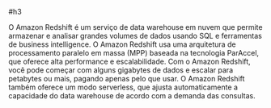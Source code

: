 #h3 

O Amazon Redshift é um serviço de data warehouse em nuvem que permite armazenar e analisar grandes volumes de dados usando SQL e ferramentas de business intelligence. O Amazon Redshift usa uma arquitetura de processamento paralelo em massa (MPP) baseada na tecnologia ParAccel, que oferece alta performance e escalabilidade. Com o Amazon Redshift, você pode começar com alguns gigabytes de dados e escalar para petabytes ou mais, pagando apenas pelo que usar. O Amazon Redshift também oferece um modo serverless, que ajusta automaticamente a capacidade do data warehouse de acordo com a demanda das consultas.